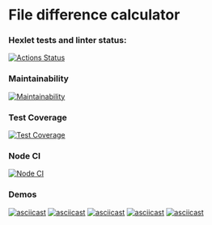# File difference calculator

### Hexlet tests and linter status:
[![Actions Status](https://github.com/YurokBo/frontend-project-46/actions/workflows/hexlet-check.yml/badge.svg)](https://github.com/YurokBo/frontend-project-46/actions)

### Maintainability
[![Maintainability](https://api.codeclimate.com/v1/badges/d808fe8242a93db8fcd4/maintainability)](https://codeclimate.com/github/YurokBo/frontend-project-46/maintainability)

### Test Coverage
[![Test Coverage](https://api.codeclimate.com/v1/badges/d808fe8242a93db8fcd4/test_coverage)](https://codeclimate.com/github/YurokBo/frontend-project-46/test_coverage)

### Node CI
[![Node CI](https://github.com/YurokBo/frontend-project-46/actions/workflows/nodejs.yml/badge.svg)](https://github.com/YurokBo/frontend-project-46/actions)

### Demos
[![asciicast](https://asciinema.org/a/rbJwMlqGujRToU8piVvZd8c60.svg)](https://asciinema.org/a/rbJwMlqGujRToU8piVvZd8c60)
[![asciicast](https://asciinema.org/a/sTBRYt7ZqDEmFgKbksFNz2a2K.svg)](https://asciinema.org/a/sTBRYt7ZqDEmFgKbksFNz2a2K)
[![asciicast](https://asciinema.org/a/qczON8FUC9yTICJWc3xZIVA5q.svg)](https://asciinema.org/a/qczON8FUC9yTICJWc3xZIVA5q)
[![asciicast](https://asciinema.org/a/1Qpm6lbB1bPyw8zabu0Dd3FWd.svg)](https://asciinema.org/a/1Qpm6lbB1bPyw8zabu0Dd3FWd)
[![asciicast](https://asciinema.org/a/LKEBBHDBUUWJlt4aj0dlTo6Sp.svg)](https://asciinema.org/a/LKEBBHDBUUWJlt4aj0dlTo6Sp)
